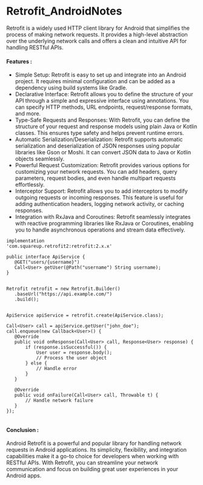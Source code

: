 # Retrofit_AndroidNotes

Retrofit is a widely used HTTP client library for Android that simplifies the process of making network requests. It provides a high-level abstraction over the underlying network calls and offers a clean and intuitive API for handling RESTful APIs.

#### Features :

- Simple Setup: Retrofit is easy to set up and integrate into an Android project. It requires minimal configuration and can be added as a dependency using build systems like Gradle.
- Declarative Interface: Retrofit allows you to define the structure of your API through a simple and expressive interface using annotations. You can specify HTTP methods, URL endpoints, request/response formats, and more.
- Type-Safe Requests and Responses: With Retrofit, you can define the structure of your request and response models using plain Java or Kotlin classes. This ensures type safety and helps prevent runtime errors.
- Automatic Serialization/Deserialization: Retrofit supports automatic serialization and deserialization of JSON responses using popular libraries like Gson or Moshi. It can convert JSON data to Java or Kotlin objects seamlessly.
- Powerful Request Customization: Retrofit provides various options for customizing your network requests. You can add headers, query parameters, request bodies, and even handle multipart requests effortlessly.
- Interceptor Support: Retrofit allows you to add interceptors to modify outgoing requests or incoming responses. This feature is useful for adding authentication headers, logging network activity, or caching responses.
- Integration with RxJava and Coroutines: Retrofit seamlessly integrates with reactive programming libraries like RxJava or Coroutines, enabling you to handle asynchronous operations and stream data effectively.

 <code>implementation 'com.squareup.retrofit2:retrofit:2.x.x'</code>

 ```
public interface ApiService {
    @GET("users/{username}")
    Call<User> getUser(@Path("username") String username);
}


Retrofit retrofit = new Retrofit.Builder()
    .baseUrl("https://api.example.com/")
    .build();


ApiService apiService = retrofit.create(ApiService.class);

Call<User> call = apiService.getUser("john_doe");
call.enqueue(new Callback<User>() {
    @Override
    public void onResponse(Call<User> call, Response<User> response) {
        if (response.isSuccessful()) {
            User user = response.body();
            // Process the user object
        } else {
            // Handle error
        }
    }

    @Override
    public void onFailure(Call<User> call, Throwable t) {
        // Handle network failure
    }
});


```

#### Conclusion :

Android Retrofit is a powerful and popular library for handling network requests in Android applications. Its simplicity,
flexibility, and integration capabilities make it a go-to choice for developers when working with RESTful APIs. With Retrofit,
you can streamline your network communication and focus on building great user experiences in your Android apps.
